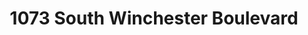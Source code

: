 ---
title: 1073 South Winchester Boulevard
address: 1073 S Winchester Blvd, San Jose, CA 95128
developer: A&Z Development
municipality: San Jose
units: 61
phase: Approved
permits:
    SP20-002:
        status: Approved
        initial_date: 2024-08-14
        final_date: 2021-08-25
        description: Special Use Permit to allow demolition of two buildings totaling 9,762 square feet and allow the construction of a 6-story mixed-use building consisting of 61 residential condo units and approximately 17,970 square feet of commercial space, and allow the removal of 9 ordinance size trees and 7 non-ordinance size trees on a 0.82-gross acre site, in the Winchester Boulevard Urban Village.
geometry: [37.30717545930334, -121.95037008578649]
published: True
---